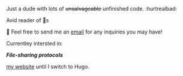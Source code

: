 Just a dude with lots of ~~unsalvageable~~ unfinished code.  :hurtrealbad:

Avid reader of  :book:s

 :email: Feel free to send me an [email](mailto:jonathan@oaj.moe) for any inquiries you may have!

Currentley intersted in:

***File-sharing protocols***

[my website](https://oaj.moe) until I switch to Hugo.
